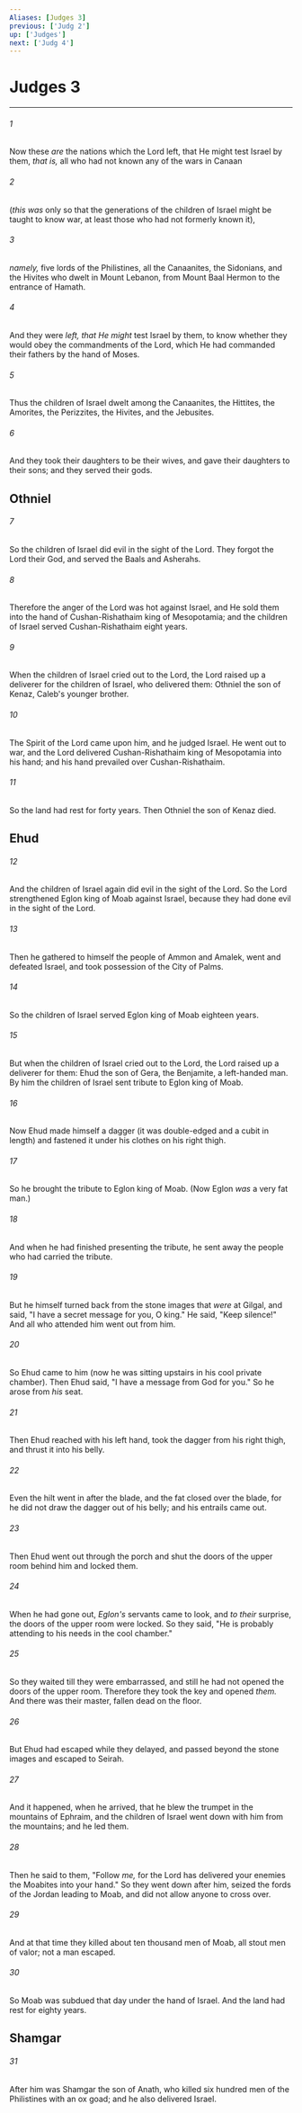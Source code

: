 ```yaml
---
Aliases: [Judges 3]
previous: ['Judg 2']
up: ['Judges']
next: ['Judg 4']
---
```

# Judges 3

***


###### 1 
Now these _are_ the nations which the Lord left, that He might test Israel by them, _that is,_ all who had not known any of the wars in Canaan 

###### 2 
(_this was_ only so that the generations of the children of Israel might be taught to know war, at least those who had not formerly known it), 

###### 3 
_namely,_ five lords of the Philistines, all the Canaanites, the Sidonians, and the Hivites who dwelt in Mount Lebanon, from Mount Baal Hermon to the entrance of Hamath. 

###### 4 
And they were _left, that He might_ test Israel by them, to know whether they would obey the commandments of the Lord, which He had commanded their fathers by the hand of Moses. 

###### 5 
Thus the children of Israel dwelt among the Canaanites, the Hittites, the Amorites, the Perizzites, the Hivites, and the Jebusites. 

###### 6 
And they took their daughters to be their wives, and gave their daughters to their sons; and they served their gods.

## Othniel 

###### 7 
So the children of Israel did evil in the sight of the Lord. They forgot the Lord their God, and served the Baals and Asherahs. 

###### 8 
Therefore the anger of the Lord was hot against Israel, and He sold them into the hand of Cushan-Rishathaim king of Mesopotamia; and the children of Israel served Cushan-Rishathaim eight years. 

###### 9 
When the children of Israel cried out to the Lord, the Lord raised up a deliverer for the children of Israel, who delivered them: Othniel the son of Kenaz, Caleb's younger brother. 

###### 10 
The Spirit of the Lord came upon him, and he judged Israel. He went out to war, and the Lord delivered Cushan-Rishathaim king of Mesopotamia into his hand; and his hand prevailed over Cushan-Rishathaim. 

###### 11 
So the land had rest for forty years. Then Othniel the son of Kenaz died.

## Ehud 

###### 12 
And the children of Israel again did evil in the sight of the Lord. So the Lord strengthened Eglon king of Moab against Israel, because they had done evil in the sight of the Lord. 

###### 13 
Then he gathered to himself the people of Ammon and Amalek, went and defeated Israel, and took possession of the City of Palms. 

###### 14 
So the children of Israel served Eglon king of Moab eighteen years. 

###### 15 
But when the children of Israel cried out to the Lord, the Lord raised up a deliverer for them: Ehud the son of Gera, the Benjamite, a left-handed man. By him the children of Israel sent tribute to Eglon king of Moab. 

###### 16 
Now Ehud made himself a dagger (it was double-edged and a cubit in length) and fastened it under his clothes on his right thigh. 

###### 17 
So he brought the tribute to Eglon king of Moab. (Now Eglon _was_ a very fat man.) 

###### 18 
And when he had finished presenting the tribute, he sent away the people who had carried the tribute. 

###### 19 
But he himself turned back from the stone images that _were_ at Gilgal, and said, "I have a secret message for you, O king." He said, "Keep silence!" And all who attended him went out from him. 

###### 20 
So Ehud came to him (now he was sitting upstairs in his cool private chamber). Then Ehud said, "I have a message from God for you." So he arose from _his_ seat. 

###### 21 
Then Ehud reached with his left hand, took the dagger from his right thigh, and thrust it into his belly. 

###### 22 
Even the hilt went in after the blade, and the fat closed over the blade, for he did not draw the dagger out of his belly; and his entrails came out. 

###### 23 
Then Ehud went out through the porch and shut the doors of the upper room behind him and locked them. 

###### 24 
When he had gone out, _Eglon's_ servants came to look, and _to their_ surprise, the doors of the upper room were locked. So they said, "He is probably attending to his needs in the cool chamber." 

###### 25 
So they waited till they were embarrassed, and still he had not opened the doors of the upper room. Therefore they took the key and opened _them._ And there was their master, fallen dead on the floor. 

###### 26 
But Ehud had escaped while they delayed, and passed beyond the stone images and escaped to Seirah. 

###### 27 
And it happened, when he arrived, that he blew the trumpet in the mountains of Ephraim, and the children of Israel went down with him from the mountains; and he led them. 

###### 28 
Then he said to them, "Follow _me,_ for the Lord has delivered your enemies the Moabites into your hand." So they went down after him, seized the fords of the Jordan leading to Moab, and did not allow anyone to cross over. 

###### 29 
And at that time they killed about ten thousand men of Moab, all stout men of valor; not a man escaped. 

###### 30 
So Moab was subdued that day under the hand of Israel. And the land had rest for eighty years.

## Shamgar 

###### 31 
After him was Shamgar the son of Anath, who killed six hundred men of the Philistines with an ox goad; and he also delivered Israel.
